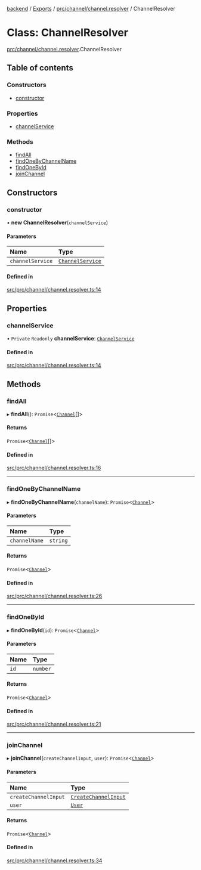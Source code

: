 [backend](../README.md) / [Exports](../modules.md) / [prc/channel/channel.resolver](../modules/prc_channel_channel_resolver.md) / ChannelResolver

# Class: ChannelResolver

[prc/channel/channel.resolver](../modules/prc_channel_channel_resolver.md).ChannelResolver

## Table of contents

### Constructors

- [constructor](prc_channel_channel_resolver.ChannelResolver.md#constructor)

### Properties

- [channelService](prc_channel_channel_resolver.ChannelResolver.md#channelservice)

### Methods

- [findAll](prc_channel_channel_resolver.ChannelResolver.md#findall)
- [findOneByChannelName](prc_channel_channel_resolver.ChannelResolver.md#findonebychannelname)
- [findOneById](prc_channel_channel_resolver.ChannelResolver.md#findonebyid)
- [joinChannel](prc_channel_channel_resolver.ChannelResolver.md#joinchannel)

## Constructors

### constructor

• **new ChannelResolver**(`channelService`)

#### Parameters

| Name | Type |
| :------ | :------ |
| `channelService` | [`ChannelService`](prc_channel_channel_service.ChannelService.md) |

#### Defined in

[src/prc/channel/channel.resolver.ts:14](https://github.com/GQDeltex/ft_transcendence/blob/main/backend/src/prc/channel/channel.resolver.ts#L14)

## Properties

### channelService

• `Private` `Readonly` **channelService**: [`ChannelService`](prc_channel_channel_service.ChannelService.md)

#### Defined in

[src/prc/channel/channel.resolver.ts:14](https://github.com/GQDeltex/ft_transcendence/blob/main/backend/src/prc/channel/channel.resolver.ts#L14)

## Methods

### findAll

▸ **findAll**(): `Promise`<[`Channel`](prc_channel_entities_channel_entity.Channel.md)[]\>

#### Returns

`Promise`<[`Channel`](prc_channel_entities_channel_entity.Channel.md)[]\>

#### Defined in

[src/prc/channel/channel.resolver.ts:16](https://github.com/GQDeltex/ft_transcendence/blob/main/backend/src/prc/channel/channel.resolver.ts#L16)

___

### findOneByChannelName

▸ **findOneByChannelName**(`channelName`): `Promise`<[`Channel`](prc_channel_entities_channel_entity.Channel.md)\>

#### Parameters

| Name | Type |
| :------ | :------ |
| `channelName` | `string` |

#### Returns

`Promise`<[`Channel`](prc_channel_entities_channel_entity.Channel.md)\>

#### Defined in

[src/prc/channel/channel.resolver.ts:26](https://github.com/GQDeltex/ft_transcendence/blob/main/backend/src/prc/channel/channel.resolver.ts#L26)

___

### findOneById

▸ **findOneById**(`id`): `Promise`<[`Channel`](prc_channel_entities_channel_entity.Channel.md)\>

#### Parameters

| Name | Type |
| :------ | :------ |
| `id` | `number` |

#### Returns

`Promise`<[`Channel`](prc_channel_entities_channel_entity.Channel.md)\>

#### Defined in

[src/prc/channel/channel.resolver.ts:21](https://github.com/GQDeltex/ft_transcendence/blob/main/backend/src/prc/channel/channel.resolver.ts#L21)

___

### joinChannel

▸ **joinChannel**(`createChannelInput`, `user`): `Promise`<[`Channel`](prc_channel_entities_channel_entity.Channel.md)\>

#### Parameters

| Name | Type |
| :------ | :------ |
| `createChannelInput` | [`CreateChannelInput`](prc_channel_dto_create_channel_input.CreateChannelInput.md) |
| `user` | [`User`](users_entities_user_entity.User.md) |

#### Returns

`Promise`<[`Channel`](prc_channel_entities_channel_entity.Channel.md)\>

#### Defined in

[src/prc/channel/channel.resolver.ts:34](https://github.com/GQDeltex/ft_transcendence/blob/main/backend/src/prc/channel/channel.resolver.ts#L34)

